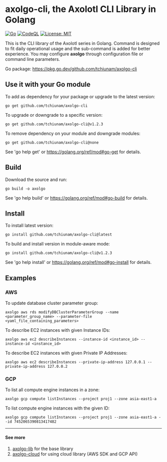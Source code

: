 # axolgo-cli, the Axolotl CLI Library in Golang
[![Go](https://github.com/tchiunam/axolgo-cli/actions/workflows/go.yml/badge.svg)](https://github.com/tchiunam/axolgo-cli/actions/workflows/go.yml)
[![CodeQL](https://github.com/tchiunam/axolgo-cli/actions/workflows/codeql-analysis.yml/badge.svg)](https://github.com/tchiunam/axolgo-cli/actions/workflows/codeql-analysis.yml)
[![License: MIT](https://img.shields.io/badge/License-MIT-blue.svg)](https://opensource.org/licenses/MIT)

This is the CLI library of the Axolotl series in Golang. Command is 
designed to fit daily operational usage and the sub-command is 
added for better experience. You may configure **axolgo** through 
configuration file or command line parameters.

Go package: https://pkg.go.dev/github.com/tchiunam/axolgo-cli

## Use it with your Go module
To add as dependency for your package or upgrade to the latest version:
```
go get github.com/tchiunam/axolgo-cli
```

To upgrade or downgrade to a specific version:
```
go get github.com/tchiunam/axolgo-cli@v1.2.3
```

To remove dependency on your module and downgrade modules:
```
go get github.com/tchiunam/axolgo-cli@none
```

See 'go help get' or https://golang.org/ref/mod#go-get for details.

## Build
Download the source and run:
```
go build -o axolgo
```

See 'go help build' or https://golang.org/ref/mod#go-build for details.

## Install
To install latest version:
```
go install github.com/tchiunam/axolgo-cli@latest
```

To build and install version in module-aware mode:
```
go install github.com/tchiunam/axolgo-cli@v1.2.3
```

See 'go help install' or https://golang.org/ref/mod#go-install for details.

## Examples
### AWS
To update database cluster parameter group:
```
axolgo aws rds modifyDBClusterParameterGroup --name <parameter_group_name> --parameter-file <yaml_file_containing_parameters>
```

To describe EC2 instances with given Instance IDs:
```
axolgo aws ec2 describeInstances --instance-id <instance_id> --instance-id <instance_id>
```

To describe EC2 instances with given Private IP Addresses:
```
axolgo aws ec2 describeInstances --private-ip-address 127.0.0.1 --private-ip-address 127.0.0.2
```
### GCP
To list all compute engine instances in a zone:
```
axolgo gcp compute listInstances --project proj1 --zone asia-east1-a
```

To list compute engine instances with the given ID:
```
axolgo gcp compute listInstances --project proj1 --zone asia-east1-a --id 7452065390813417482
```

---
#### See more  
1. [axolgo-lib](https://github.com/tchiunam/axolgo-lib) for the base library
2. [axolgo-cloud](https://github.com/tchiunam/axolgo-cloud) for using cloud library (AWS SDK and GCP API)
